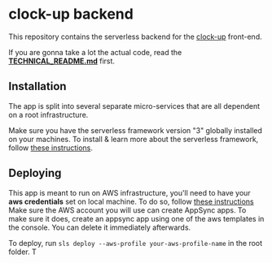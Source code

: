 # **clock-up backend**
This repository contains the serverless backend for the [clock-up](https://github.com/michael-codesjs/clock-up) front-end.

If you are gonna take a lot the actual code, read the [**TECHNICAL_README.md**](https://github.com/michael-codesjs/clock-up-backend/blob/main/TECHNICAL_README.md) first.

## **Installation**
The app is split into several separate micro-services that are all dependent on a root infrastructure.

Make sure you have the serverless framework version "3" globally installed on your machines. To install & learn more about the serverless framework, follow [these instructions](https://www.serverless.com/framework/docs/getting-started).

## **Deploying**
This app is meant to run on AWS infrastructure, you'll need to have your **aws credentials** set on local machine. To do so, follow [these instructions](https://docs.aws.amazon.com/sdk-for-javascript/v2/developer-guide/loading-node-credentials-shared.html)
Make sure the AWS account you will use can create AppSync apps. To make sure it does, create an appsync app using one of the aws templates in the console. You can delete it immediately afterwards.

To deploy, run `sls deploy --aws-profile your-aws-profile-name` in the root folder. T
